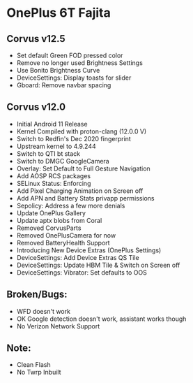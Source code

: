 # OnePlus 6T Fajita

## Corvus v12.5

- Set default Green FOD pressed color
- Remove no longer used Brightness Settings
- Use Bonito Brightness Curve
- DeviceSettings: Display toasts for slider
- Gboard: Remove navbar spacing

## Corvus v12.0 

- Initial Android 11 Release
- Kernel Compiled with proton-clang (12.0.0 V)
- Switch to Redfin's Dec 2020 fingerprint
- Upstream kernel to 4.9.244
- Switch to QTI bt stack
- Switch to DMGC GoogleCamera
- Overlay: Set Default to Full Gesture Navigation
- Add AOSP RCS packages
- SELinux Status: Enforcing
- Add Pixel Charging Animation on Screen off
- Add APN and Battery Stats privapp permissions
- Sepolicy: Address a few more denials
- Update OnePlus Gallery
- Update aptx blobs from Coral
- Removed CorvusParts
- Removed OnePlusCamera for now
- Removed BatteryHealth Support
- Introducing New Device Extras (OnePlus Settings)
- DeviceSettings: Add Device Extras QS Tile
- DeviceSettings: Update HBM Tile & Switch on Screen off
- DeviceSettings: Vibrator: Set defaults to OOS

## Broken/Bugs:

- WFD doesn't work
- OK Google detection doesn't work, assistant works though
- No Verizon Network Support

## Note:
- Clean Flash
- No Twrp Inbuilt

